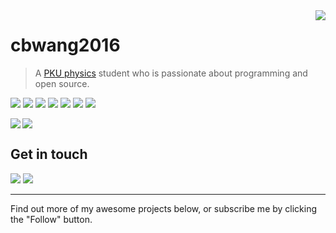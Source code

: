 <a href="#">
<img align="right" src="https://github-readme-stats.vercel.app/api?username=cbwang2016&show_icons=true&hide_border=true&icon_color=586069&title_color=a0a9af">
</a>

# cbwang2016

> A [PKU physics](https://english.phy.pku.edu.cn/) student who is passionate about programming and open source.

![](https://img.shields.io/badge/-C-A8B9CC?style=flat-square&logo=C++&logoColor=fff) 
![](https://img.shields.io/badge/-C++-00599C?style=flat-square&logo=C&logoColor=fff) 
![](https://img.shields.io/badge/-Java-007396?style=flat-square&logo=Java&logoColor=fff)
![](https://img.shields.io/badge/-Python-3776AB?style=flat-square&logo=Python&logoColor=fff)
![](https://img.shields.io/badge/-Mathematica-DD1100?style=flat-square&logo=Wolfram-Mathematica&logoColor=fff)
![](https://img.shields.io/badge/-Go-00ADD8?style=flat-square&logo=Go&logoColor=fff) 
![](https://img.shields.io/badge/-Node.js-339933?style=flat-square&logo=Node.js&logoColor=fff)

<a href="https://github.com/hexojs/hexo">
  <img align="left" src="https://github-readme-stats.vercel.app/api/pin/?username=cbwang2016&repo=PKUCourses&show_owner=true" />
</a>

<a href="#"><img align="center" src="https://via.placeholder.com/600x1.png/fff/fff"></a>

## Get in touch

[![](https://img.shields.io/badge/-t.me/Nullano-3db6f1?style=flat-square&logo=Telegram&logoColor=2ca5e0)](https://t.me/s/Nullano) 
[![](https://img.shields.io/badge/-cbwang2016@outlook.com-911318?style=flat-square&logo=Mail.RU&logoColor=white&labelColor=c14438)](mailto:cbwang2016_at_outlook.com)

----

Find out more of my awesome projects below, or subscribe me by clicking the "Follow" button.
